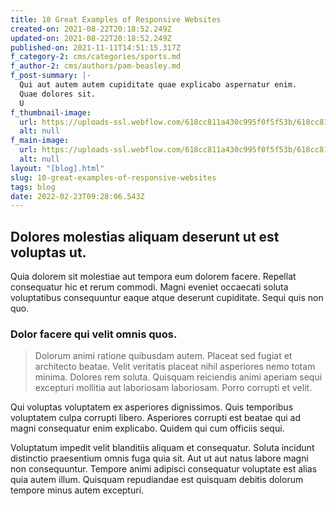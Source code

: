 ```yaml
---
title: 10 Great Examples of Responsive Websites
created-on: 2021-08-22T20:18:52.249Z
updated-on: 2021-08-22T20:18:52.249Z
published-on: 2021-11-11T14:51:15.317Z
f_category-2: cms/categories/sports.md
f_author-2: cms/authors/pam-beasley.md
f_post-summary: |-
  Qui aut autem autem cupiditate quae explicabo aspernatur enim.
  Quae dolores sit.
  U
f_thumbnail-image:
  url: https://uploads-ssl.webflow.com/618cc811a430c995f0f5f53b/618cc811a430c94d1df5f5c0_1629663529915-image15.jpg
  alt: null
f_main-image:
  url: https://uploads-ssl.webflow.com/618cc811a430c995f0f5f53b/618cc811a430c94c21f5f5bb_1629663529917-image4.jpg
  alt: null
layout: "[blog].html"
slug: 10-great-examples-of-responsive-websites
tags: blog
date: 2022-02-23T09:28:06.543Z
---
```


Dolores molestias aliquam deserunt ut est voluptas ut.
------------------------------------------------------

Quia dolorem sit molestiae aut tempora eum dolorem facere. Repellat consequatur hic et rerum commodi. Magni eveniet occaecati soluta voluptatibus consequuntur eaque atque deserunt cupiditate. Sequi quis non quo.

### Dolor facere qui velit omnis quos.

> Dolorum animi ratione quibusdam autem. Placeat sed fugiat et architecto beatae. Velit veritatis placeat nihil asperiores nemo totam minima. Dolores rem soluta. Quisquam reiciendis animi aperiam sequi excepturi mollitia aut laboriosam laboriosam. Porro corrupti et velit.

Qui voluptas voluptatem ex asperiores dignissimos. Quis temporibus voluptatem culpa corrupti libero. Asperiores corrupti est beatae qui ad magni consequatur enim explicabo. Quidem qui cum officiis sequi.

Voluptatum impedit velit blanditiis aliquam et consequatur. Soluta incidunt distinctio praesentium omnis fuga quia sit. Aut ut aut natus labore magni non consequuntur. Tempore animi adipisci consequatur voluptate est alias quia autem illum. Quisquam repudiandae est quisquam debitis dolorum tempore minus autem excepturi.
